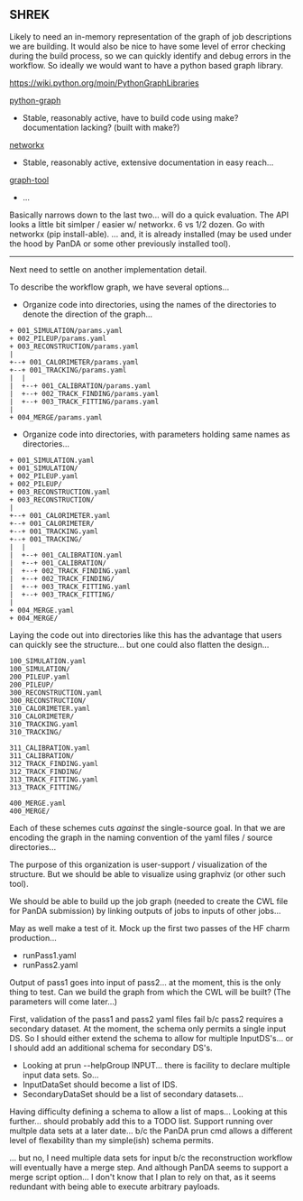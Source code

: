 SHREK
---
Likely to need an in-memory representation of the graph of job descriptions we are building.  It would also be nice to have some level of error checking during the build process, so we can quickly identify and debug errors in the workflow.  So ideally we would want to have a python based graph library.

https://wiki.python.org/moin/PythonGraphLibraries

[python-graph](https://github.com/Shoobx/python-graph)
- Stable, reasonably active, have to build code using make? documentation lacking?  (built with make?)

[networkx](https://networkx.org/)
- Stable, reasonably active, extensive documentation in easy reach...

[graph-tool](https://graph-tool.skewed.de/)
- ... 

Basically narrows down to the last two... will do a quick evaluation.  The API looks a little bit simlper / easier w/ networkx.  6 vs 1/2 dozen.  Go with networkx (pip install-able).
... and, it is already installed (may be used under the hood by PanDA or some other previously installed tool).

---

Next need to settle on another implementation detail.

To describe the workflow graph, we have several options...

- Organize code into directories, using the names of the directories to denote the direction of the graph...

```
+ 001_SIMULATION/params.yaml
+ 002_PILEUP/params.yaml
+ 003_RECONSTRUCTION/params.yaml
|
+--+ 001_CALORIMETER/params.yaml
+--+ 001_TRACKING/params.yaml
|  |
|  +--+ 001_CALIBRATION/params.yaml
|  +--+ 002_TRACK_FINDING/params.yaml
|  +--+ 003_TRACK_FITTING/params.yaml
|
+ 004_MERGE/params.yaml                   
```

- Organize code into directories, with parameters holding same names as directories...

```
+ 001_SIMULATION.yaml
+ 001_SIMULATION/
+ 002_PILEUP.yaml
+ 002_PILEUP/
+ 003_RECONSTRUCTION.yaml
+ 003_RECONSTRUCTION/
|
+--+ 001_CALORIMETER.yaml
+--+ 001_CALORIMETER/
+--+ 001_TRACKING.yaml
+--+ 001_TRACKING/
|  |
|  +--+ 001_CALIBRATION.yaml
|  +--+ 001_CALIBRATION/
|  +--+ 002_TRACK_FINDING.yaml
|  +--+ 002_TRACK_FINDING/
|  +--+ 003_TRACK_FITTING.yaml
|  +--+ 003_TRACK_FITTING/
|
+ 004_MERGE.yaml                   
+ 004_MERGE/
```

Laying the code out into directories like this has the advantage that users can quickly see the structure... but one could also flatten the design...

```
100_SIMULATION.yaml
100_SIMULATION/
200_PILEUP.yaml
200_PILEUP/
300_RECONSTRUCTION.yaml
300_RECONSTRUCTION/
310_CALORIMETER.yaml
310_CALORIMETER/
310_TRACKING.yaml
310_TRACKING/

311_CALIBRATION.yaml
311_CALIBRATION/
312_TRACK_FINDING.yaml
312_TRACK_FINDING/
313_TRACK_FITTING.yaml
313_TRACK_FITTING/

400_MERGE.yaml                   
400_MERGE/
```

Each of these schemes cuts *against* the single-source goal.  In that we are encoding the graph in the naming convention of the yaml files / source directories...

The purpose of this organization is user-support / visualization of the structure.  But we should be able to visualize using graphviz (or other such tool).  

We should be able to build up the job graph (needed to create the CWL file for PanDA submission) by linking outputs of jobs to inputs of other jobs...

May as well make a test of it.  Mock up the first two passes of the HF charm production...
- runPass1.yaml
- runPass2.yaml

Output of pass1 goes into input of pass2...  at the moment, this is the only thing to test.  Can we build the graph from which the CWL will be built?  (The parameters will come later...)  

First, validation of the pass1 and pass2 yaml files fail b/c pass2 requires a secondary dataset.  At the moment, the schema only permits a single input DS.  So I should either extend the schema to allow for multiple InputDS's...  or I should add an additional schema for secondary DS's.

- Looking at prun --helpGroup INPUT...  there is facility to declare multiple input data sets.  So... 
- InputDataSet should become a list of IDS.
- SecondaryDataSet should be a list of secondary datasets...

Having difficulty defining a schema to allow a list of maps...
Looking at this further... should probably add this to a TODO list.   Support running over multple data sets at a later date... b/c the PanDA prun cmd allows a different level of flexability than my simple(ish) schema permits.

... but no, I need multiple data sets for input b/c the reconstruction workflow will eventually have a merge step.  And although PanDA seems to support a merge script option... I don't know that I plan to rely on that, as it seems redundant with being able to execute arbitrary payloads.


